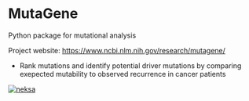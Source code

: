 # MutaGene
Python package for mutational analysis

Project website: https://www.ncbi.nlm.nih.gov/research/mutagene/

* Rank mutations and identify potential driver mutations by comparing exepected mutability to observed recurrence in cancer patients

[![neksa](https://circleci.com/gh/neksa/mutagene.svg?style=svg&circle-token=e0e77379f7c1c1b136bf15b30494d0a18957e751)](https://github.com/neksa/mutagene)
